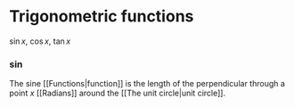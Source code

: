 # Trigonometric functions
$\sin x$, $\cos x$, $\tan x$

### $\sin$ 
The sine [[Functions|function]] is the length of the perpendicular through a point $x$ [[Radians]] around the [[The unit circle|unit circle]].